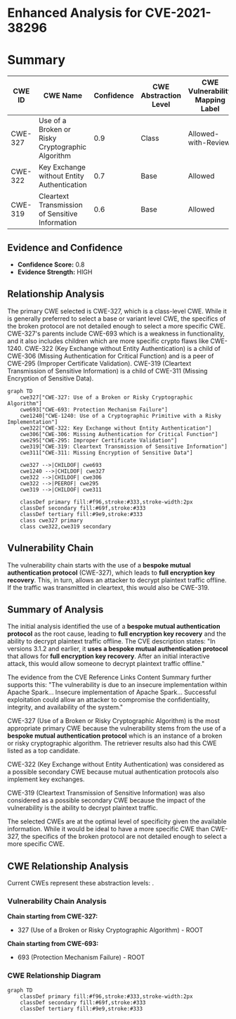 # Enhanced Analysis for CVE-2021-38296

# Summary
| CWE ID | CWE Name | Confidence | CWE Abstraction Level | CWE Vulnerability Mapping Label | CWE-Vulnerability Mapping Notes |
|---|---|---|---|---|---|
| CWE-327 | Use of a Broken or Risky Cryptographic Algorithm | 0.9 | Class | Allowed-with-Review | Primary CWE |
| CWE-322 | Key Exchange without Entity Authentication | 0.7 | Base | Allowed | Secondary Candidate |
| CWE-319 | Cleartext Transmission of Sensitive Information | 0.6 | Base | Allowed | Secondary Candidate |

## Evidence and Confidence

*   **Confidence Score:** 0.8
*   **Evidence Strength:** HIGH

## Relationship Analysis
The primary CWE selected is CWE-327, which is a class-level CWE. While it is generally preferred to select a base or variant level CWE, the specifics of the broken protocol are not detailed enough to select a more specific CWE. CWE-327's parents include CWE-693 which is a weakness in functionality, and it also includes children which are more specific crypto flaws like CWE-1240. CWE-322 (Key Exchange without Entity Authentication) is a child of CWE-306 (Missing Authentication for Critical Function) and is a peer of CWE-295 (Improper Certificate Validation). CWE-319 (Cleartext Transmission of Sensitive Information) is a child of CWE-311 (Missing Encryption of Sensitive Data).

```mermaid
graph TD
    cwe327["CWE-327: Use of a Broken or Risky Cryptographic Algorithm"]
    cwe693["CWE-693: Protection Mechanism Failure"]
    cwe1240["CWE-1240: Use of a Cryptographic Primitive with a Risky Implementation"]
    cwe322["CWE-322: Key Exchange without Entity Authentication"]
    cwe306["CWE-306: Missing Authentication for Critical Function"]
    cwe295["CWE-295: Improper Certificate Validation"]
    cwe319["CWE-319: Cleartext Transmission of Sensitive Information"]
    cwe311["CWE-311: Missing Encryption of Sensitive Data"]
    
    cwe327 -->|CHILDOF| cwe693
    cwe1240 -->|CHILDOF| cwe327
    cwe322 -->|CHILDOF| cwe306
    cwe322 -->|PEEROF| cwe295
    cwe319 -->|CHILDOF| cwe311
    
    classDef primary fill:#f96,stroke:#333,stroke-width:2px
    classDef secondary fill:#69f,stroke:#333
    classDef tertiary fill:#9e9,stroke:#333
    class cwe327 primary
    class cwe322,cwe319 secondary
```

## Vulnerability Chain
The vulnerability chain starts with the use of a **bespoke mutual authentication protocol** (CWE-327), which leads to **full encryption key recovery**. This, in turn, allows an attacker to decrypt plaintext traffic offline. If the traffic was transmitted in cleartext, this would also be CWE-319.

## Summary of Analysis
The initial analysis identified the use of a **bespoke mutual authentication protocol** as the root cause, leading to **full encryption key recovery** and the ability to decrypt plaintext traffic offline. The CVE description states: "In versions 3.1.2 and earlier, it **uses a bespoke mutual authentication protocol** that allows for **full encryption key recovery**. After an initial interactive attack, this would allow someone to decrypt plaintext traffic offline."

The evidence from the CVE Reference Links Content Summary further supports this: "The vulnerability is due to an insecure implementation within Apache Spark... Insecure implementation of Apache Spark... Successful exploitation could allow an attacker to compromise the confidentiality, integrity, and availability of the system."

CWE-327 (Use of a Broken or Risky Cryptographic Algorithm) is the most appropriate primary CWE because the vulnerability stems from the use of a **bespoke mutual authentication protocol** which is an instance of a broken or risky cryptographic algorithm. The retriever results also had this CWE listed as a top candidate.

CWE-322 (Key Exchange without Entity Authentication) was considered as a possible secondary CWE because mutual authentication protocols also implement key exchanges.

CWE-319 (Cleartext Transmission of Sensitive Information) was also considered as a possible secondary CWE because the impact of the vulnerability is the ability to decrypt plaintext traffic.

The selected CWEs are at the optimal level of specificity given the available information. While it would be ideal to have a more specific CWE than CWE-327, the specifics of the broken protocol are not detailed enough to select a more specific CWE.


## CWE Relationship Analysis

Current CWEs represent these abstraction levels: .


### Vulnerability Chain Analysis

**Chain starting from CWE-327:**
- 327 (Use of a Broken or Risky Cryptographic Algorithm) - ROOT


**Chain starting from CWE-693:**
- 693 (Protection Mechanism Failure) - ROOT



### CWE Relationship Diagram

```mermaid
graph TD
    classDef primary fill:#f96,stroke:#333,stroke-width:2px
    classDef secondary fill:#69f,stroke:#333
    classDef tertiary fill:#9e9,stroke:#333
```